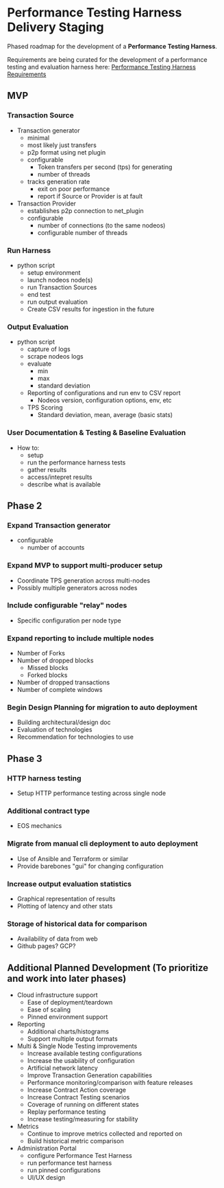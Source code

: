 # Performance Testing Harness Delivery Staging

Phased roadmap for the development of a **Performance Testing Harness**.

Requirements are being curated for the development of a performance testing and evaluation harness here: [Performance Testing Harness Requirements](https://github.com/eosnetworkfoundation/product/tree/main/performance-harness/proposals)



## MVP


### Transaction Source

-   Transaction generator
    -   minimal
    -   most likely just transfers
    -   p2p format using net plugin
    -   configurable
        -   Token transfers per second (tps) for generating
        -   number of threads
    -   tracks generation rate
        -   exit on poor performance
        -   report if Source or Provider is at fault
-   Transaction Provider
    -   establishes p2p connection to net_plugin
    -   configurable
        -   number of connections (to the same nodeos)
        -   configurable number of threads

### Run Harness

-   python script
    -   setup environment
    -   launch nodeos node(s)
    -   run Transaction Sources
    -   end test
    -   run output evaluation
    -   Create CSV results for ingestion in the future

### Output Evaluation

-   python script
    -   capture of logs
    -   scrape nodeos logs
    -   evaluate
        -   min
        -   max
        -   standard deviation
    -   Reporting of configurations and run env to CSV report
        -   Nodeos version, configuration options, env, etc
    -   TPS Scoring
        -   Standard deviation, mean, average (basic stats)

### User Documentation & Testing & Baseline Evaluation

-   How to:
    -   setup
    -   run the performance harness tests
    -   gather results
    -   access/intepret results
    -   describe what is available

## Phase 2


### Expand Transaction generator

-   configurable
    -   number of accounts

### Expand MVP to support multi-producer setup

-   Coordinate TPS generation across multi-nodes
-   Possibly multiple generators across nodes

### Include configurable "relay" nodes

-   Specific configuration per node type

### Expand reporting to include multiple nodes

-   Number of Forks
-   Number of dropped blocks
    -   Missed blocks
    -   Forked blocks
-   Number of dropped transactions
-   Number of complete windows

### Begin Design Planning for migration to auto deployment

-   Building architectural/design doc
-   Evaluation of technologies
-   Recommendation for technologies to use

## Phase 3


### HTTP harness testing

-   Setup HTTP performance testing across single node

### Additional contract type

-   EOS mechanics

### Migrate from manual cli deployment to auto deployment

-   Use of Ansible and Terraform or similar
-   Provide barebones "gui" for changing configuration

### Increase output evaluation statistics

-   Graphical representation of results
-   Plotting of latency and other stats

### Storage of historical data for comparison

-   Availability of data from web
-   Github pages? GCP?


## Additional Planned Development (To prioritize and work into later phases)

-   Cloud infrastructure support
    -   Ease of deployment/teardown
    -   Ease of scaling
    -   Pinned environment support
-   Reporting
    -   Additional charts/histograms
    -   Support multiple output formats
-   Multi & Single Node Testing improvements
    -   Increase available testing configurations
    -   Increase the usability of configuration
    -   Artificial network latency
    -   Improve Transaction Generation capabilities
    -   Performance monitoring/comparison with feature releases
    -   Increase Contract Action coverage
    -   Increase Contract Testing scenarios
    -   Coverage of running on different states
    -   Replay performance testing
    -   Increase testing/measuring for stability
-   Metrics
    -   Continue to improve metrics collected and reported on
    -   Build historical metric comparison
-   Administration Portal
    -   configure Performance Test Harness
    -   run performance test harness
    -   run pinned configurations
    -   UI/UX design
